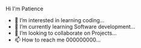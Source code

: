 Hi I'm Patience 
- 👀 I’m interested in learning coding...
- 🌱 I’m currently learning Software development...
- 💞️ I’m looking to collaborate on Projects...
- 📫 How to reach me 000000000...

<!---
Forttcap50/Forttcap50 is a ✨ special ✨ repository because its `README.md` (this file) appears on your GitHub profile.
You can click the Preview link to take a look at your changes.
--->
